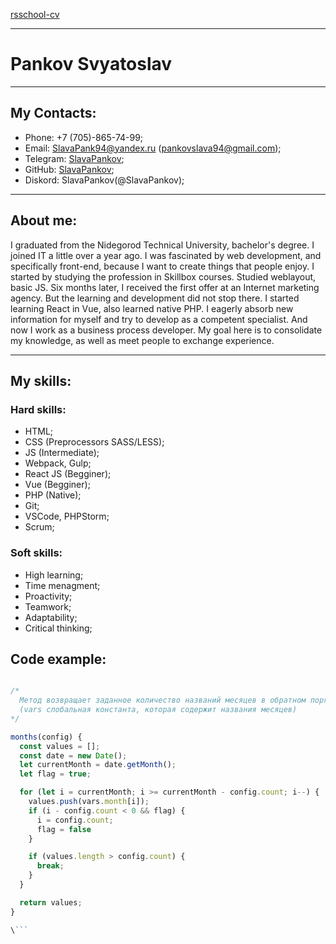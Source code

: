 [rsschool-cv](https://slavapankov.github.io/rsschool-cv/)

___

# Pankov Svyatoslav

___

## My Contacts:

- Phone: +7 (705)-865-74-99;
- Email: [SlavaPank94@yandex.ru](mailto:SlavaPank94@yandex.ru) ([pankovslava94@gmail.com](mailto:pankovslava94@gmail.com));
- Telegram: [SlavaPankov](https://t.me/SlavaPankov);
- GitHub: [SlavaPankov](https://github.com/SlavaPankov/);
- Diskord: SlavaPankov(@SlavaPankov);

___

## About me:

I graduated from the Nidegorod Technical University, bachelor's degree. I joined IT a little over a year ago. I was fascinated by web development, and specifically front-end, because I want to create things that people enjoy. 
I started by studying the profession in Skillbox courses. Studied weblayout, basic JS. Six months later, I received the first offer at an Internet marketing agency. But the learning and development did not stop there. I started learning React in Vue, also learned native PHP. 
I eagerly absorb new information for myself and try to develop as a competent specialist. And now I work as a business process developer.
My goal here is to consolidate my knowledge, as well as meet people to exchange experience.

___

## My skills: 

### Hard skills:

- HTML;
- CSS (Preprocessors SASS/LESS);
- JS (Intermediate);
- Webpack, Gulp;
- React JS (Begginer);
- Vue (Begginer);
- PHP (Native);
- Git;
- VSCode, PHPStorm;
- Scrum;

### Soft skills:

- High learning;
- Time menagment;
- Proactivity;
- Teamwork;
- Adaptability;
- Critical thinking;

## Code example:

```javascript

/* 
  Метод возвращает заданное количество названий месяцев в обратном порядке, начиная с текущего месяца 
  (vars слобальная константа, которая содержит названия месяцев)
*/

months(config) {
  const values = [];
  const date = new Date();
  let currentMonth = date.getMonth();
  let flag = true;

  for (let i = currentMonth; i >= currentMonth - config.count; i--) {
    values.push(vars.month[i]);
    if (i - config.count < 0 && flag) {
      i = config.count;
      flag = false
    }

    if (values.length > config.count) {
      break;
    }
  }

  return values;
}

\```
